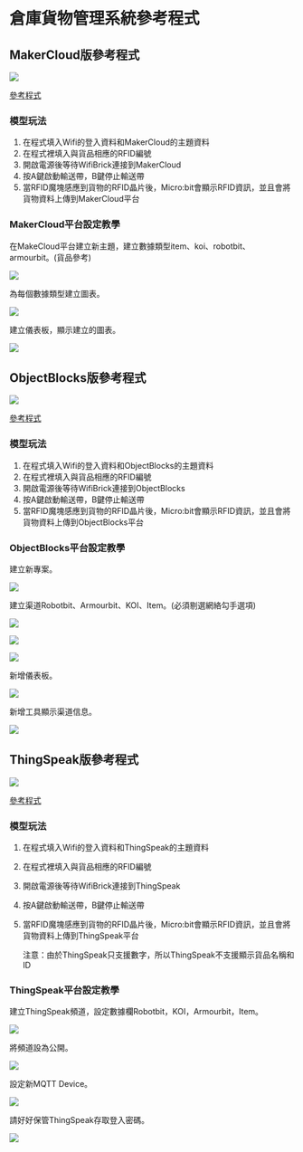 # 倉庫貨物管理系統參考程式

## MakerCloud版參考程式

![](./images/code_makercloud.png)

[參考程式](https://makecode.microbit.org/_Ef8DP8gCThfX)

### 模型玩法

1. 在程式填入Wifi的登入資料和MakerCloud的主題資料
2. 在程式裡填入與貨品相應的RFID編號
3. 開啟電源後等待WifiBrick連接到MakerCloud
4. 按A鍵啟動輸送帶，B鍵停止輸送帶
5. 當RFID魔塊感應到貨物的RFID晶片後，Micro:bit會顯示RFID資訊，並且會將貨物資料上傳到MakerCloud平台

### MakerCloud平台設定教學

在MakeCloud平台建立新主題，建立數據類型item、koi、robotbit、armourbit。(貨品參考)

![](./images/makercloud1.png)

為每個數據類型建立圖表。

![](./images/makercloud3.png)

建立儀表板，顯示建立的圖表。

![](./images/makercloud2.png)

## ObjectBlocks版參考程式

![](./images/code_objectblocks.png)

[參考程式](https://makecode.microbit.org/_9UHYyzdWJM0E)

### 模型玩法

1. 在程式填入Wifi的登入資料和ObjectBlocks的主題資料
2. 在程式裡填入與貨品相應的RFID編號
3. 開啟電源後等待WifiBrick連接到ObjectBlocks
4. 按A鍵啟動輸送帶，B鍵停止輸送帶
5. 當RFID魔塊感應到貨物的RFID晶片後，Micro:bit會顯示RFID資訊，並且會將貨物資料上傳到ObjectBlocks平台

### ObjectBlocks平台設定教學

建立新專案。

![](./images/objectblocks1.png)

建立渠道Robotbit、Armourbit、KOI、Item。(必須剔選網絡勾手選項)

![](./images/objectblocks2.png)

![](./images/objectblocks3.png)

![](./images/objectblocks4.png)

新增儀表板。

![](./images/objectblocks5.png)

新增工具顯示渠道信息。

![](./images/objectblocks6.png)

## ThingSpeak版參考程式

![](./images/code_thingspeak.png)

[參考程式](https://makecode.microbit.org/_RU8DYRgbm1os)

### 模型玩法

1. 在程式填入Wifi的登入資料和ThingSpeak的主題資料
2. 在程式裡填入與貨品相應的RFID編號
3. 開啟電源後等待WifiBrick連接到ThingSpeak
4. 按A鍵啟動輸送帶，B鍵停止輸送帶
5. 當RFID魔塊感應到貨物的RFID晶片後，Micro:bit會顯示RFID資訊，並且會將貨物資料上傳到ThingSpeak平台
    
   
    注意：由於ThingSpeak只支援數字，所以ThingSpeak不支援顯示貨品名稱和ID

### ThingSpeak平台設定教學

建立ThingSpeak頻道，設定數據欄Robotbit，KOI，Armourbit，Item。

![](./images/thingspeak1.png)

將頻道設為公開。

![](./images/thingspeak2.png)

設定新MQTT Device。

![](./images/thingspeak3.png)

請好好保管ThingSpeak存取登入密碼。

![](./images/thingspeak4.png)